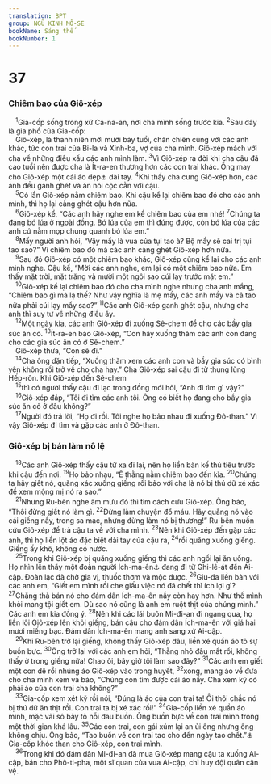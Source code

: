 ```yaml
---
translation: BPT
group: NGŨ KINH MÔ-SE
bookName: Sáng thế 
bookNumber: 1
---
```


<div class="title"><h1>37</h1><h3>Chiêm bao của Giô-xép</h3></div>
<span class="verse sa_37_1"> <sup>1</sup>Gia-cốp sống trong xứ Ca-na-an, nơi cha mình sống trước kia.</span>
<span class="verse sa_37_2"><sup>2</sup>Sau đây là gia phổ của Gia-cốp:<br/> Giô-xép, là thanh niên mới mười bảy tuổi, chăn chiên cùng với các anh khác, tức con trai của Bi-la và Xinh-ba, vợ của cha mình. Giô-xép mách với cha về những điều xấu các anh mình làm.</span>
<span class="verse sa_37_3"><sup>3</sup>Vì Giô-xép ra đời khi cha cậu đã cao tuổi nên được cha là Ít-ra-en thương hơn các con trai khác. Ông may cho Giô-xép một cái áo đẹp<a data-toggle="tooltip" data-placement="bottom" title="Tiếng Hê-bơ-rơ nghĩa là “có nhiều màu” hay “có sọc.”">⚓</a> dài tay.</span>
<span class="verse sa_37_4"><sup>4</sup>Khi thấy cha cưng Giô-xép hơn, các anh đều ganh ghét và ăn nói cộc cằn với cậu.<br/></span>
<span class="verse sa_37_5"> <sup>5</sup>Có lần Giô-xép nằm chiêm bao. Khi cậu kể lại chiêm bao đó cho các anh mình, thì họ lại càng ghét cậu hơn nữa.<br/></span>
<span class="verse sa_37_6"> <sup>6</sup>Giô-xép kể, “Các anh hãy nghe em kể chiêm bao của em nhé!</span>
<span class="verse sa_37_7"><sup>7</sup>Chúng ta đang bó lúa ở ngoài đồng. Bó lúa của em thì đứng được, còn bó lúa của các anh cứ nằm mọp chung quanh bó lúa em.”<br/></span>
<span class="verse sa_37_8"> <sup>8</sup>Mấy người anh hỏi, “Vậy mầy là vua của tụi tao à? Bộ mầy sẽ cai trị tụi tao sao?” Vì chiêm bao đó mà các anh càng ghét Giô-xép hơn nữa.<br/></span>
<span class="verse sa_37_9"> <sup>9</sup>Sau đó Giô-xép có một chiêm bao khác, Giô-xép cũng kể lại cho các anh mình nghe. Cậu kể, “Mời các anh nghe, em lại có một chiêm bao nữa. Em thấy mặt trời, mặt trăng và mười một ngôi sao cúi lạy trước mặt em.”<br/></span>
<span class="verse sa_37_10"> <sup>10</sup>Giô-xép kể lại chiêm bao đó cho cha mình nghe nhưng cha anh mắng, “Chiêm bao gì mà lạ thế? Như vậy nghĩa là mẹ mầy, các anh mầy và cả tao nữa phải cúi lạy mầy sao?”</span>
<span class="verse sa_37_11"><sup>11</sup>Các anh Giô-xép ganh ghét cậu, nhưng cha anh thì suy tư về những điều ấy.<br/></span>
<span class="verse sa_37_12"> <sup>12</sup>Một ngày kia, các anh Giô-xép đi xuống Sê-chem để cho các bầy gia súc ăn cỏ.</span>
<span class="verse sa_37_13"><sup>13</sup>Ít-ra-en bảo Giô-xép, “Con hãy xuống thăm các anh con đang cho các gia súc ăn cỏ ở Sê-chem.”<br/> Giô-xép thưa, “Con sẽ đi.”<br/></span>
<span class="verse sa_37_14"> <sup>14</sup>Cha ông dặn tiếp, “Xuống thăm xem các anh con và bầy gia súc có bình yên không rồi trở về cho cha hay.” Cha Giô-xép sai cậu đi từ thung lũng Hếp-rôn. Khi Giô-xép đến Sê-chem<br/></span>
<span class="verse sa_37_15"> <sup>15</sup>thì có người thấy cậu đi lạc trong đồng mới hỏi, “Anh đi tìm gì vậy?”<br/></span>
<span class="verse sa_37_16"> <sup>16</sup>Giô-xép đáp, “Tôi đi tìm các anh tôi. Ông có biết họ đang cho bầy gia súc ăn cỏ ở đâu không?”<br/></span>
<span class="verse sa_37_17"> <sup>17</sup>Người đó trả lời, “Họ đi rồi. Tôi nghe họ bảo nhau đi xuống Đô-than.” Vì vậy Giô-xép đi tìm và gặp các anh ở Đô-than.<br/></span>
<div class="title"><h3>Giô-xép bị bán làm nô lệ</h3></div>
<span class="verse sa_37_18"> <sup>18</sup>Các anh Giô-xép thấy cậu từ xa đi lại, nên họ liền bàn kế thủ tiêu trước khi cậu đến nơi.</span>
<span class="verse sa_37_19"><sup>19</sup>Họ bảo nhau, “Ê thằng nằm chiêm bao đến kìa.</span>
<span class="verse sa_37_20"><sup>20</sup>Chúng ta hãy giết nó, quăng xác xuống giếng rồi bảo với cha là nó bị thú dữ xé xác để xem mộng mị nó ra sao.”<br/></span>
<span class="verse sa_37_21"> <sup>21</sup>Nhưng Ru-bên nghe âm mưu đó thì tìm cách cứu Giô-xép. Ông bảo, “Thôi đừng giết nó làm gì.</span>
<span class="verse sa_37_22"><sup>22</sup>Đừng làm chuyện đổ máu. Hãy quẳng nó vào cái giếng nầy, trong sa mạc, nhưng đừng làm nó bị thương!” Ru-bên muốn cứu Giô-xép để trả cậu ta về với cha mình.</span>
<span class="verse sa_37_23"><sup>23</sup>Nên khi Giô-xép đến gặp các anh, thì họ liền lột áo đặc biệt dài tay của cậu ra,</span>
<span class="verse sa_37_24"><sup>24</sup>rồi quăng xuống giếng. Giếng ấy khô, không có nước.<br/></span>
<span class="verse sa_37_25"> <sup>25</sup>Trong khi Giô-xép bị quăng xuống giếng thì các anh ngồi lại ăn uống. Họ nhìn lên thấy một đoàn người Ích-ma-ên<a data-toggle="tooltip" data-placement="bottom" title="Hay là “các con buôn.”">⚓</a> đang đi từ Ghi-lê-át đến Ai-cập. Đoàn lạc đà chở gia vị, thuốc thơm và mộc dược.</span>
<span class="verse sa_37_26"><sup>26</sup>Giu-đa liền bàn với các anh em, “Giết em mình rồi che giấu việc nó đã chết thì ích lợi gì?</span>
<span class="verse sa_37_27"><sup>27</sup>Chẳng thà bán nó cho đám dân Ích-ma-ên nầy còn hay hơn. Như thế mình khỏi mang tội giết em. Dù sao nó cũng là anh em ruột thịt của chúng mình.” Các anh em kia đồng ý.</span>
<span class="verse sa_37_28"><sup>28</sup>Nên khi các lái buôn Mi-đi-an đi ngang qua, họ liền lôi Giô-xép lên khỏi giếng, bán cậu cho đám dân Ích-ma-ên với giá hai mươi miếng bạc. Đám dân Ích-ma-ên mang anh sang xứ Ai-cập.<br/></span>
<span class="verse sa_37_29"> <sup>29</sup>Khi Ru-bên trở lại giếng, không thấy Giô-xép đâu, liền xé quần áo tỏ sự buồn bực.</span>
<span class="verse sa_37_30"><sup>30</sup>Ông trở lại với các anh em hỏi, “Thằng nhỏ đâu mất rồi, không thấy ở trong giếng nữa! Chao ôi, bây giờ tôi làm sao đây?”</span>
<span class="verse sa_37_31"><sup>31</sup>Các anh em giết một con dê rồi nhúng áo Giô-xép vào trong huyết,</span>
<span class="verse sa_37_32"><sup>32</sup>xong, mang áo về đưa cho cha mình xem và bảo, “Chúng con tìm được cái áo nầy. Cha xem kỹ có phải áo của con trai cha không?”<br/></span>
<span class="verse sa_37_33"> <sup>33</sup>Gia-cốp xem xét kỹ rồi nói, “Đúng là áo của con trai ta! Ôi thôi chắc nó bị thú dữ ăn thịt rồi. Con trai ta bị xé xác rồi!”</span>
<span class="verse sa_37_34"><sup>34</sup>Gia-cốp liền xé quần áo mình, mặc vải sô bày tỏ nỗi đau buồn. Ông buồn bực về con trai mình trong một thời gian khá lâu.</span>
<span class="verse sa_37_35"><sup>35</sup>Các con trai, con gái xúm lại an ủi ông nhưng ông không chịu. Ông bảo, “Tao buồn về con trai tao cho đến ngày tao chết.”<a data-toggle="tooltip" data-placement="bottom" title="Nguyên văn, “Tao buồn cho đến ngày xuống âm phủ để gặp nó.”">⚓</a> Gia-cốp khóc than cho Giô-xép, con trai mình.<br/></span>
<span class="verse sa_37_36"> <sup>36</sup>Trong khi đó đám dân Mi-đi-an đã mua Giô-xép mang cậu ta xuống Ai-cập, bán cho Phô-ti-pha, một sĩ quan của vua Ai-cập, chỉ huy đội quân cận vệ.<br/></span>
